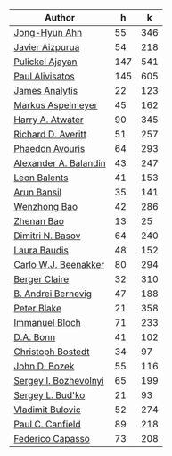 | Author | h | k |
|--------|---|---|
| [Jong-Hyun Ahn](https://publons.com/researcher/2228321/jong-hyun-ahn/) | 55 | 346 |
| [Javier Aizpurua](https://publons.com/researcher/1331876/javier-aizpurua/) | 54 | 218 |
| [Pulickel Ajayan](http://bit.ly/2ZmkAhq) | 147 | 541 |
| [Paul Alivisatos](https://publons.com/researcher/2342530/paul-alivisatos/) | 145 | 605 |
| [James Analytis](http://bit.ly/2ZiGemZ) | 22 | 123 |
| [Markus Aspelmeyer](https://publons.com/researcher/2153264/markus-aspelmeyer/) | 45 | 162 |
| [Harry A. Atwater](https://publons.com/researcher/2517449/harry-a-atwater/) | 90 | 345 |
| [Richard D. Averitt](https://scholar.google.com/citations?user=FdXKTjsAAAAJ&hl=en&oi=ao) | 51 | 257 |
| [Phaedon Avouris](http://bit.ly/2YB8JuJ) | 64 | 293 |
| [Alexander A. Balandin](https://publons.com/researcher/2777132/alexander-a-balandin/) | 43 | 247 |
| [Leon Balents](http://bit.ly/2OzIRzP) | 41 | 153 |
| [Arun Bansil](http://bit.ly/2KkTDEF) | 35 | 141 |
| [Wenzhong Bao](https://publons.com/researcher/1404245/wenzhong-bao/) | 42 | 286 |
| [Zhenan Bao](https://publons.com/researcher/1388542/zhenan-bao/) | 13 | 25 |
| [Dimitri N. Basov](https://infrared.cni.columbia.edu/basov/) | 64 | 240 |
| [Laura Baudis](http://orcid.org/0000-0003-4710-1768) | 48 | 152 |
| [Carlo W.J. Beenakker](https://publons.com/researcher/2885743/carlo-wj-beenakker/) | 80 | 294 |
| [Berger Claire](https://www.physics.gatech.edu/user/claire-berger) | 32 | 310 |
| [B. Andrei Bernevig](https://phy.princeton.edu/people/bogdan-bernevig) | 47 | 188 |
| [Peter Blake](https://publons.com/researcher/2832922/peter-blake/) | 21 | 358 |
| [Immanuel Bloch](https://publons.com/researcher/2822764/immanuel-bloch/) | 71 | 233 |
| [D.A. Bonn](https://www.phas.ubc.ca/users/douglas-bonn) | 41 | 102 |
| [Christoph Bostedt](http://bit.ly/2YmFX5K) | 34 | 97 |
| [John D. Bozek](https://publons.com/researcher/2832361/john-d-bozek/) | 55 | 116 |
| [Sergey I. Bozhevolnyi](https://publons.com/researcher/2784485/sergey-i-bozhevolnyi/) | 65 | 199 |
| [Sergey L. Bud'ko](https://publons.com/researcher/1300252/sergey-l-budko/) | 21 | 93 |
| [Vladimit Bulovic](https://onelab.mit.edu/people) | 52 | 274 |
| [Paul C. Canfield](https://publons.com/researcher/2517565/paul-c-canfield/) | 89 | 218 |
| [Federico Capasso](https://www.seas.harvard.edu/directory/capasso) | 73 | 208 |

